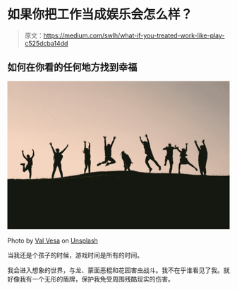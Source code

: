 # 如果你把工作当成娱乐会怎么样？

> 原文：<https://medium.com/swlh/what-if-you-treated-work-like-play-c525dcba14dd>

## 如何在你看的任何地方找到幸福

![](img/8a312311fa1a5b5839f6b40ecabc6275.png)

Photo by [Val Vesa](https://unsplash.com/photos/ihFWKicceNk?utm_source=unsplash&utm_medium=referral&utm_content=creditCopyText) on [Unsplash](https://unsplash.com/search/photos/play?utm_source=unsplash&utm_medium=referral&utm_content=creditCopyText)

当我还是个孩子的时候，游戏时间是所有的时间。

我会进入想象的世界，与龙、蒙面恶棍和花园害虫战斗。我不在乎谁看见了我。就好像我有一个无形的盾牌，保护我免受周围残酷现实的伤害。